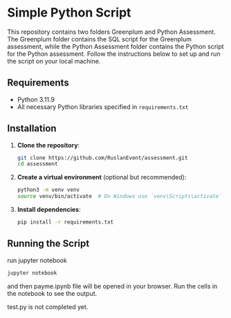 # Simple Python Script

This repository contains two folders Greenplum and Python Assessment. The Greenplum folder contains the SQL script for the Greenplum assessment, while the Python Assessment folder contains the Python script for the Python assessment.
Follow the instructions below to set up and run the script on your local machine.

## Requirements

- Python 3.11.9
- All necessary Python libraries specified in `requirements.txt` 

## Installation

1. **Clone the repository**:
    ```bash
    git clone https://github.com/RuslanEvent/assessment.git
    cd assessment
    ```

2. **Create a virtual environment** (optional but recommended):
    ```bash
    python3 -m venv venv
    source venv/bin/activate  # On Windows use `venv\Scripts\activate`
    ```

3. **Install dependencies**:
    ```bash
    pip install -r requirements.txt
    ```

## Running the Script

run jupyter notebook
```bash
jupyter notebook
```
 and then payme.ipynb file will be opened in your browser. Run the cells in the notebook to see the output.

test.py is not completed yet.
